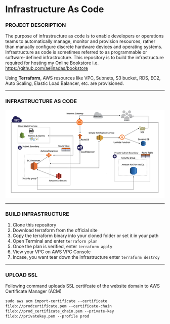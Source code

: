 # Infrastructure As Code

### PROJECT DESCRIPTION

The purpose of infrastructure as code is to enable developers or operations teams to automatically manage, monitor and provision resources, rather than manually configure discrete hardware devices and operating systems.
Infrastructure as code is sometimes referred to as programmable or software-defined infrastructure.
This repository is to build the infrastructure required for hosting my Online Bookstore i.e. https://github.com/aelinadas/bookstore

Using **Terraform**, AWS resources like VPC, Subnets, S3 bucket, RDS, EC2, Auto Scaling, Elastic Load Balancer, etc. are provisioned.

---

### INFRASTRUCTURE AS CODE

<img alt="IaaC" src="https://github.com/aelinadas/aws-infrastructure/blob/main/images/Infrastructure.png" />

---

### BUILD INFRASTRUCTURE

1. Clone this repository
2. Download terraform from the official site
3. Copy the terraform binary into your cloned folder or set it in your path
4. Open Terminal and enter `terraform plan`
5. Once the plan is verified, enter `terraform apply`
6. View your VPC on AWS VPC Console
7. Incase, you want tear down the infrastructure enter `terraform destroy`

---

### UPLOAD SSL

Following command uploads SSL certifcate of the website domain to AWS Certificate Manager (ACM)

```
sudo aws acm import-certificate --certificate fileb://prodcertificate.pem --certificate-chain fileb://prod_certificate_chain.pem --private-key fileb://privatekey.pem --profile prod
```